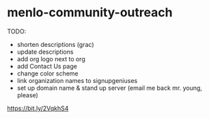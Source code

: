 # menlo-community-outreach

TODO:
- shorten descriptions (grac)
- update descriptions
- add org logo next to org
- add Contact Us page
- change color scheme
- link organization names to signupgeniuses
- set up domain name & stand up server (email me back mr. young, please)

https://bit.ly/2VqkhS4
